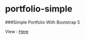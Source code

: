# portfolio-simple
###Simple Portfolio With Bootstrap 5

View : [Here](https://rivalfdla.github.io/portfolio-simple)
